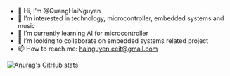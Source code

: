 - 👋 Hi, I’m @QuangHaiNguyen
- 👀 I’m interested in technology, microcontroller, embedded systems and music
- 🌱 I’m currently learning AI for microcontroller
- 💞️ I’m looking to collaborate on embedded systems related project
- 📫 How to reach me: hainguyen.eeit@gmail.com

[![Anurag's GitHub stats](https://github-readme-stats.vercel.app/api?username=QuangHaiNguyen)](https://github.com/anuraghazra/github-readme-stats)

<!---
QuangHaiNguyen/QuangHaiNguyen is a ✨ special ✨ repository because its `README.md` (this file) appears on your GitHub profile.
You can click the Preview link to take a look at your changes.
--->
